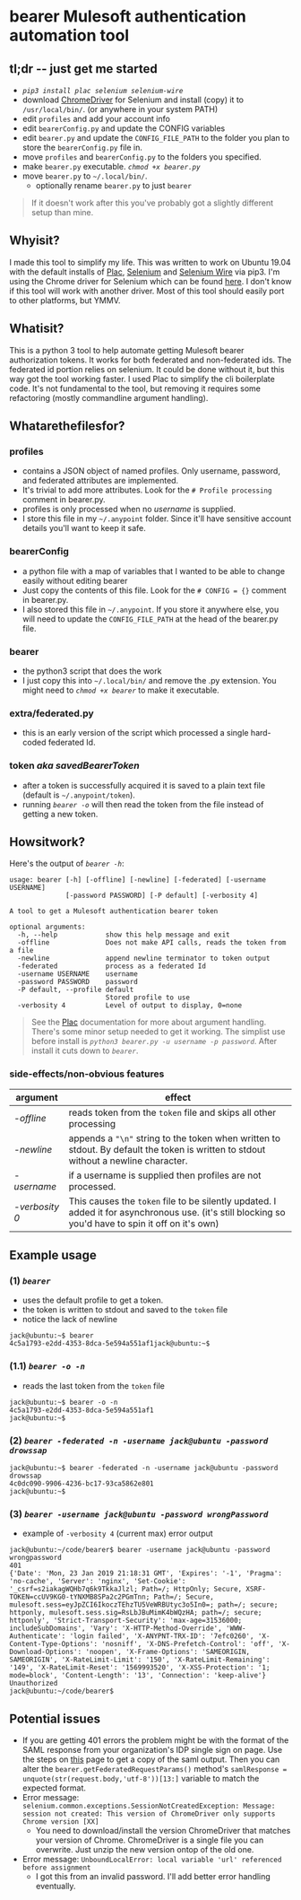 # bearer Mulesoft authentication automation tool
## tl;dr -- just get me started
* *`pip3 install plac selenium selenium-wire`*
* download [ChromeDriver](https://sites.google.com/a/chromium.org/chromedriver/downloads) for Selenium and install (copy) it to `/usr/local/bin/`. (or anywhere in your system PATH)
* edit `profiles` and add your account info
* edit `bearerConfig.py` and update the CONFIG variables
* edit `bearer.py` and update the `CONFIG_FILE_PATH` to the folder you plan to store the `bearerConfig.py` file in.
* move `profiles` and `bearerConfig.py` to the folders you specified.
* make `bearer.py` executable. *`chmod +x bearer.py`*
* move `bearer.py` to `~/.local/bin/`.
  * optionally rename `bearer.py` to just `bearer`

> If it doesn't work after this you've probably got a slightly different setup than mine.

## Whyisit?
I made this tool to simplify my life. This was written to work on Ubuntu 19.04 with the default installs of [Plac](http://micheles.github.io/plac/), [Selenium](https://pypi.org/project/selenium/) and [Selenium Wire](https://pypi.org/project/selenium-wire/) via pip3. I'm using the Chrome driver for Selenium which can be found [here](https://sites.google.com/a/chromium.org/chromedriver/downloads). I don't know if this tool will work with another driver. Most of this tool should easily port to other platforms, but YMMV. 

## Whatisit?
This is a python 3 tool to help automate getting Mulesoft bearer authorization tokens. It works for both federated and non-federated ids. The federated id portion relies on selenium. It could be done without it, but this way got the tool working faster. I used Plac to simplify the cli boilerplate code. It's not fundamental to the tool, but removing it requires some refactoring (mostly commandline argument handling).

## Whatarethefilesfor?
### **profiles**
* contains a JSON object of named profiles. Only username, password, and federated attributes are implemented. 
* It's trivial to add more attributes. Look for the `# Profile processing` comment in bearer.py.
* profiles is only processed when no *username* is supplied.
* I store this file in my `~/.anypoint` folder. Since it'll have sensitive account details you'll want to keep it safe.

### **bearerConfig**
* a python file with a map of variables that I wanted to be able to change easily without editing bearer
* Just copy the contents of this file. Look for the `# CONFIG = {}` comment in bearer.py.
* I also stored this file in `~/.anypoint`. If you store it anywhere else, you will need to update the `CONFIG_FILE_PATH` at the head of the bearer.py file.

### **bearer**
* the python3 script that does the work
* I just copy this into `~/.local/bin/` and remove the .py extension. You might need to *`chmod +x bearer`* to make it executable.

### **extra/federated.py**
* this is an early version of the script which processed a single hard-coded federated Id.

### **token** *aka savedBearerToken*
* after a token is successfully acquired it is saved to a plain text file (default is `~/.anypoint/token`).
* running *`bearer -o`* will then read the token from the file instead of getting a new token.

## Howsitwork?
Here's the output of *`bearer -h`*:
```
usage: bearer [-h] [-offline] [-newline] [-federated] [-username USERNAME]
              [-password PASSWORD] [-P default] [-verbosity 4]

A tool to get a Mulesoft authentication bearer token

optional arguments:
  -h, --help            show this help message and exit
  -offline              Does not make API calls, reads the token from a file
  -newline              append newline terminator to token output
  -federated            process as a federated Id
  -username USERNAME    username
  -password PASSWORD    password
  -P default, --profile default
                        Stored profile to use
  -verbosity 4          Level of output to display, 0=none
```
> See the [Plac](http://micheles.github.io/plac/) documentation for more about argument handling.
There's some minor setup needed to get it working. 
The simplist use before install is *`python3 bearer.py -u username -p password`*. After install it cuts down to *`bearer`*.
### side-effects/non-obvious features
argument       | effect
-------------- | ------
*-offline*     | reads token from the `token` file and skips all other processing
*-newline*     | appends a `"\n"` string to the token when written to stdout. By default the token is written to stdout without a newline character.
*-username*    | if a username is supplied then profiles are not processed.
*-verbosity 0* | This causes the `token` file to be silently updated. I added it for asynchronous use. (it's still blocking so you'd have to spin it off on it's own)


## Example usage
### (1) *`bearer`*
* uses the default profile to get a token.
* the token is written to stdout and saved to the `token` file
* notice the lack of newline
```
jack@ubuntu:~$ bearer
4c5a1793-e2dd-4353-8dca-5e594a551af1jack@ubuntu:~$ 
```

### (1.1) *`bearer -o -n`*
* reads the last token from the `token` file
```
jack@ubuntu:~$ bearer -o -n
4c5a1793-e2dd-4353-8dca-5e594a551af1
jack@ubuntu:~$ 
```

### (2) *`bearer -federated -n -username jack@ubuntu -password drowssap`*
```
jack@ubuntu:~$ bearer -federated -n -username jack@ubuntu -password drowssap
4c0dc090-9906-4236-bc17-93ca5862e801
jack@ubuntu:~$ 
```

### (3) *`bearer -username jack@ubuntu -password wrongPassword`*
* example of `-verbosity 4` (current max) error output
```
jack@ubuntu:~/code/bearer$ bearer -username jack@ubuntu -password wrongpassword
401
{'Date': 'Mon, 23 Jan 2019 21:18:31 GMT', 'Expires': '-1', 'Pragma': 'no-cache', 'Server': 'nginx', 'Set-Cookie': '_csrf=s2iakagWQHb7q6k9TkkaJlzl; Path=/; HttpOnly; Secure, XSRF-TOKEN=ccUV9KG0-tYNXMB8SPa2c2PGmTnn; Path=/; Secure, mulesoft.sess=eyJpZCI6IkoczTEhzTU5VeWRBUtyc3o5In0=; path=/; secure; httponly, mulesoft.sess.sig=RsLbJBuMimK4bWQzHA; path=/; secure; httponly', 'Strict-Transport-Security': 'max-age=31536000; includeSubDomains', 'Vary': 'X-HTTP-Method-Override', 'WWW-Authenticate': 'login failed', 'X-ANYPNT-TRX-ID': '7efc0260', 'X-Content-Type-Options': 'nosniff', 'X-DNS-Prefetch-Control': 'off', 'X-Download-Options': 'noopen', 'X-Frame-Options': 'SAMEORIGIN, SAMEORIGIN', 'X-RateLimit-Limit': '150', 'X-RateLimit-Remaining': '149', 'X-RateLimit-Reset': '1569993520', 'X-XSS-Protection': '1; mode=block', 'Content-Length': '13', 'Connection': 'keep-alive'}
Unauthorized
jack@ubuntu:~/code/bearer$ 
```

## Potential issues
* If you are getting 401 errors the problem might be with the format of the SAML response from your organization's IDP single sign on page. Use the steps on [this](https://docs.mulesoft.com/access-management/troubleshoot-saml-assertions-task) page to get a copy of the saml output. Then you can alter the `bearer.getFederatedRequestParams()` method's `samlResponse = unquote(str(request.body,'utf-8'))[13:]` variable to match the expected format.
* Error message: ```selenium.common.exceptions.SessionNotCreatedException: Message: session not created: This version of ChromeDriver only supports Chrome version [XX]```
   * You need to download/install the version ChromeDriver that matches your version of Chrome. ChromeDriver is a single file you can overwrite. Just unzip the new version ontop of the old one.
* Error message: ```UnboundLocalError: local variable 'url' referenced before assignment```
   * I got this from an invalid password. I'll add better error handling eventually.
